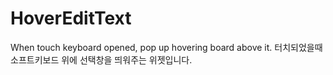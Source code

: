 # HoverEditText

When touch keyboard opened, pop up hovering board above it.
터치되었을때 소프트키보드 위에 선택창을 띄워주는 위젯입니다.
